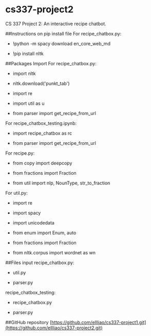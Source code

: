# cs337-project2
CS 337 Project 2: An interactive recipe chatbot.

##Instructions on pip install file
For recipe_chatbox.py:

- !python -m spacy download en_core_web_md

- !pip install nltk

##Packages Import
For recipe_chatbox.py:

- import nltk

- nltk.download('punkt_tab')

- import re

- import util as u

- from parser import get_recipe_from_url

For recipe_chatbox_testing.ipynb:

- import recipe_chatbox as rc
 
- from parser import get_recipe_from_url

For recipe.py:

- from copy import deepcopy
  
- from fractions import Fraction
  
- from util import nlp, NounType, str_to_fraction

For util.py:

- import re

- import spacy

- import unicodedata

- from enum import Enum, auto

- from fractions import Fraction

- from nltk.corpus import wordnet as wn

##Files input
recipe_chatbox.py:

- util.py

- parser.py

recipe_chatbox_testing:

- recipe_chatbox.py

- parser.py
 
##GitHub repository [https://github.com/ellliao/cs337-project1.git](https://github.com/ellliao/cs337-project2.git)
